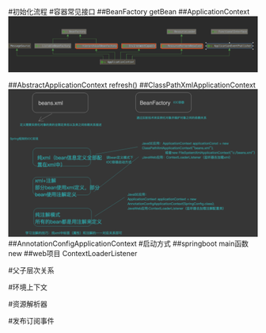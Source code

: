 #初始化流程
#容器常见接口
##BeanFactory
getBean
##ApplicationContext
![](.z_spring_01_ioc_01_容器初始化_BeanFactory_ApplicationContext_容器父子关系_环境上下文_资源解析器_bean列表_发布定义事件_images/b6454099.png)

##AbstractApplicationContext
refresh()
##ClassPathXmlApplicationContext
![](.z_spring_01_ioc_01_容器初始化_BeanFactory_接口初始化_images/02bdfb9d.png)
##AnnotationConfigApplicationContext
#启动方式
##springboot
main函数new
##web项目
ContextLoaderListener

#父子层次关系

#环境上下文

#资源解析器

#发布订阅事件
